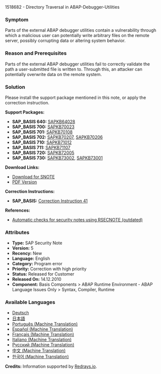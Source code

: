 1518682 - Directory Traversal in ABAP-Debugger-Utilities

### Symptom
Parts of the external ABAP debugger utilities contain a vulnerability through which a malicious user can potentially write arbitrary files on the remote server, possibly corrupting data or altering system behavior.

### Reason and Prerequisites
Parts of the external ABAP debugger utilities fail to correctly validate the path a user-submitted file is written to. Through this, an attacker can potentially overwrite data on the remote system.

### Solution
Please install the support package mentioned in this note, or apply the correction instruction.

**Support Packages:**
- **SAP_BASIS 640:** [SAPKB64028](https://me.sap.com/supportpackage/SAPKB64028)
- **SAP_BASIS 700:** [SAPKB70023](https://me.sap.com/supportpackage/SAPKB70023)
- **SAP_BASIS 701:** [SAPKB70108](https://me.sap.com/supportpackage/SAPKB70108)
- **SAP_BASIS 702:** [SAPKB70207](https://me.sap.com/supportpackage/SAPKB70207), [SAPKB70206](https://me.sap.com/supportpackage/SAPKB70206)
- **SAP_BASIS 710:** [SAPKB71012](https://me.sap.com/supportpackage/SAPKB71012)
- **SAP_BASIS 711:** [SAPKB71107](https://me.sap.com/supportpackage/SAPKB71107)
- **SAP_BASIS 720:** [SAPKB72005](https://me.sap.com/supportpackage/SAPKB72005)
- **SAP_BASIS 730:** [SAPKB73002](https://me.sap.com/supportpackage/SAPKB73002), [SAPKB73001](https://me.sap.com/supportpackage/SAPKB73001)

**Download Links:**
- [Download for SNOTE](https://notesdownloads.sap.com/note/0040000009004572017)
- [PDF Version](https://userapps.support.sap.com/sap/support/sfm/notes/print/0001518682?language=en-US&token=C45CDA3058078D29EF8E42B492F2504D)

**Correction Instructions:**
- **SAP_BASIS:** [Correction Instruction 41](https://me.sap.com/corrins/0001518682/41)

**References:**
- [Automatic checks for security notes using RSECNOTE (outdated)](https://me.sap.com/notes/888889)

### Attributes
- **Type:** SAP Security Note
- **Version:** 5
- **Recency:** New
- **Language:** English
- **Category:** Program error
- **Priority:** Correction with high priority
- **Status:** Released for Customer
- **Released On:** 14.12.2010
- **Component:** Basis Components > ABAP Runtime Environment - ABAP Language Issues Only > Syntax, Compiler, Runtime

### Available Languages
- [Deutsch](https://me.sap.com/notes/0001518682/D)
- [日本語](https://me.sap.com/notes/0001518682/J)
- [Português (Machine Translation)](https://me.sap.com/notes/0001518682/P)
- [Español (Machine Translation)](https://me.sap.com/notes/0001518682/S)
- [Français (Machine Translation)](https://me.sap.com/notes/0001518682/F)
- [Italiano (Machine Translation)](https://me.sap.com/notes/0001518682/I)
- [Русский (Machine Translation)](https://me.sap.com/notes/0001518682/R)
- [中文 (Machine Translation)](https://me.sap.com/notes/0001518682/1)
- [한국어 (Machine Translation)](https://me.sap.com/notes/0001518682/3)

**Credits:** Information supported by [Redrays.io](https://redrays.io).
